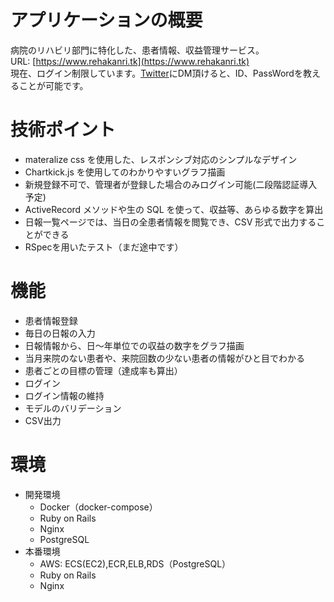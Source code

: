 # アプリケーションの概要
病院のリハビリ部門に特化した、患者情報、収益管理サービス。  
URL: [https://www.rehakanri.tk](https://www.rehakanri.tk)  
現在、ログイン制限しています。[Twitter](https://twitter.com/fukusan0901)にDM頂けると、ID、PassWordを教えることが可能です。  

# 技術ポイント  
- materalize css を使用した、レスポンシブ対応のシンプルなデザイン
- Chartkick.js を使用してのわかりやすいグラフ描画
- 新規登録不可で、管理者が登録した場合のみログイン可能(二段階認証導入予定)
- ActiveRecord メソッドや生の SQL を使って、収益等、あらゆる数字を算出
- 日報一覧ページでは、当日の全患者情報を閲覧でき、CSV 形式で出力することができる
- RSpecを用いたテスト（まだ途中です）

# 機能
- 患者情報登録
- 毎日の日報の入力
- 日報情報から、日〜年単位での収益の数字をグラフ描画
- 当月来院のない患者や、来院回数の少ない患者の情報がひと目でわかる
- 患者ごとの目標の管理（達成率も算出）
- ログイン
- ログイン情報の維持
- モデルのバリデーション
- CSV出力

# 環境
- 開発環境
  - Docker（docker-compose）
  - Ruby on Rails
  - Nginx
  - PostgreSQL
- 本番環境
  - AWS: ECS(EC2),ECR,ELB,RDS（PostgreSQL）
  - Ruby on Rails
  - Nginx